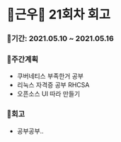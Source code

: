 # 🌼근우🌼 21회차 회고

### 🥕기간: 2021.05.10 ~ 2021.05.16

### 🍆주간계획

- 쿠버네티스 부족한거 공부
- 리눅스 자격증 공부 RHCSA
- 오픈소스 UI 따라 만들기

### 🥦회고

- 공부공부..
